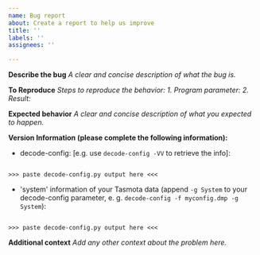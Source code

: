 ```yaml
---
name: Bug report
about: Create a report to help us improve
title: ''
labels: ''
assignees: ''

---
```


**Describe the bug**
_A clear and concise description of what the bug is._

**To Reproduce**
_Steps to reproduce the behavior:_
_1. Program parameter:_
_2. Result:_

**Expected behavior**
_A clear and concise description of what you expected to happen._

**Version Information (please complete the following information):**
- decode-config: [e.g. use `decode-config -VV` to retrieve the info]:  
```

>>> paste decode-config.py output here <<<

```
- 'system' information of your Tasmota data (append `-g System` to your decode-config parameter, e. g. `decode-config -f myconfig.dmp -g System`):  
```

>>> paste decode-config.py output here <<<

```

**Additional context**
_Add any other context about the problem here._
